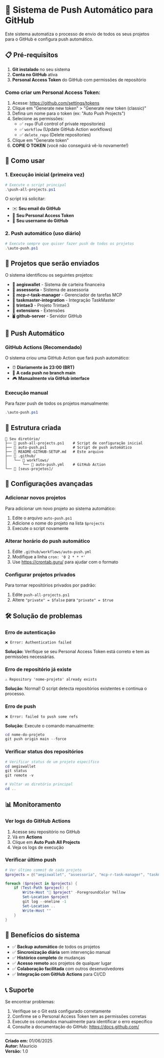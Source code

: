 # 🚀 Sistema de Push Automático para GitHub

Este sistema automatiza o processo de envio de todos os seus projetos para o GitHub e configura push automático.

## 📋 Pré-requisitos

1. **Git instalado** no seu sistema
2. **Conta no GitHub** ativa
3. **Personal Access Token** do GitHub com permissões de repositório

### Como criar um Personal Access Token:

1. Acesse: https://github.com/settings/tokens
2. Clique em "Generate new token" > "Generate new token (classic)"
3. Defina um nome para o token (ex: "Auto Push Projects")
4. Selecione as permissões:
   - ✅ `repo` (Full control of private repositories)
   - ✅ `workflow` (Update GitHub Action workflows)
   - ✅ `delete_repo` (Delete repositories)
5. Clique em "Generate token"
6. **COPIE O TOKEN** (você não conseguirá vê-lo novamente!)

## 🎯 Como usar

### 1. Execução inicial (primeira vez)

```powershell
# Execute o script principal
.\push-all-projects.ps1
```

O script irá solicitar:
- ✉️ **Seu email do GitHub**
- 🔑 **Seu Personal Access Token**
- 👤 **Seu username do GitHub**

### 2. Push automático (uso diário)

```powershell
# Execute sempre que quiser fazer push de todos os projetos
.\auto-push.ps1
```

## 📁 Projetos que serão enviados

O sistema identificou os seguintes projetos:

- 🏦 **aegiswallet** - Sistema de carteira financeira
- 💼 **assessoria** - Sistema de assessoria
- 🎯 **mcp-r-task-manager** - Gerenciador de tarefas MCP
- 🔧 **taskmaster-integration** - Integração TaskMaster
- 🎲 **trintae3** - Projeto Trintae3
- 🔌 **extensions** - Extensões
- 🖥️ **github-server** - Servidor GitHub

## 🤖 Push Automático

### GitHub Actions (Recomendado)

O sistema criou uma GitHub Action que fará push automático:
- ⏰ **Diariamente às 23:00 (BRT)**
- 🔄 **A cada push no branch main**
- 🎮 **Manualmente via GitHub interface**

### Execução manual

Para fazer push de todos os projetos manualmente:

```powershell
.\auto-push.ps1
```

## 📂 Estrutura criada

```
📁 Seu diretório/
├── 📄 push-all-projects.ps1    # Script de configuração inicial
├── 📄 auto-push.ps1            # Script de push automático
├── 📄 README-GITHUB-SETUP.md   # Este arquivo
├── 📁 .github/
│   └── 📁 workflows/
│       └── 📄 auto-push.yml    # GitHub Action
└── 📁 [seus-projetos]/
```

## 🔧 Configurações avançadas

### Adicionar novos projetos

Para adicionar um novo projeto ao sistema automático:

1. Edite o arquivo `auto-push.ps1`
2. Adicione o nome do projeto na lista `$projects`
3. Execute o script novamente

### Alterar horário do push automático

1. Edite `.github/workflows/auto-push.yml`
2. Modifique a linha `cron: '0 2 * * *'`
3. Use https://crontab.guru/ para ajudar com o formato

### Configurar projetos privados

Para tornar repositórios privados por padrão:

1. Edite `push-all-projects.ps1`
2. Altere `"private" = $false` para `"private" = $true`

## 🛠️ Solução de problemas

### Erro de autenticação

```
❌ Error: Authentication failed
```

**Solução:** Verifique se seu Personal Access Token está correto e tem as permissões necessárias.

### Erro de repositório já existe

```
⚠️ Repository 'nome-projeto' already exists
```

**Solução:** Normal! O script detecta repositórios existentes e continua o processo.

### Erro de push

```
❌ Error: failed to push some refs
```

**Solução:** Execute o comando manualmente:

```powershell
cd nome-do-projeto
git push origin main --force
```

### Verificar status dos repositórios

```powershell
# Verificar status de um projeto específico
cd aegiswallet
git status
git remote -v

# Voltar ao diretório principal
cd ..
```

## 📊 Monitoramento

### Ver logs do GitHub Actions

1. Acesse seu repositório no GitHub
2. Vá em **Actions**
3. Clique em **Auto Push All Projects**
4. Veja os logs de execução

### Verificar último push

```powershell
# Ver último commit de cada projeto
$projects = @("aegiswallet", "assessoria", "mcp-r-task-manager", "taskmaster-integration", "trintae3", "extensions", "github-server")

foreach ($project in $projects) {
    if (Test-Path $project) {
        Write-Host "📁 $project" -ForegroundColor Yellow
        Set-Location $project
        git log --oneline -1
        Set-Location ..
        Write-Host ""
    }
}
```

## 🎉 Benefícios do sistema

- ✅ **Backup automático** de todos os projetos
- ✅ **Sincronização diária** sem intervenção manual
- ✅ **Histórico completo** de mudanças
- ✅ **Acesso remoto** aos projetos de qualquer lugar
- ✅ **Colaboração facilitada** com outros desenvolvedores
- ✅ **Integração com GitHub Actions** para CI/CD

## 📞 Suporte

Se encontrar problemas:

1. Verifique se o Git está configurado corretamente
2. Confirme se o Personal Access Token tem as permissões corretas
3. Execute os comandos manualmente para identificar o erro específico
4. Consulte a documentação do GitHub: https://docs.github.com/

---

**Criado em:** 01/06/2025  
**Autor:** Mauricio  
**Versão:** 1.0
